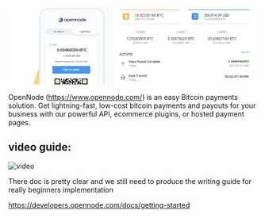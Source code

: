 ![cover](assets/cover.png)

OpenNode (https://www.opennode.com/) is an easy Bitcoin payments solution. Get lightning-fast, low-cost bitcoin payments and payouts for your business with our powerful API, ecommerce plugins, or hosted payment pages.

## video guide:

![video](https://youtu.be/sKk1Crk8QPc)

There doc is pretty clear and we still need to produce the writing guide for really beginners implementation

https://developers.opennode.com/docs/getting-started
